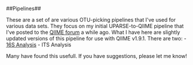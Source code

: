 ##Pipelines##

These are a set of are various OTU-picking pipelines that I've used for various data sets. They focus on my initial UPARSE-to-QIIME pipeline that I've posted to the [QIIME forum](https://groups.google.com/d/msg/qiime-forum/zqmvpnZe26g/ksFmMwDHPi8J) a while ago. What I have here are slightly updated versions of this pipeline for use with QIIME v1.9.1. There are two: 
    - [16S Analysis](https://github.com/mikerobeson/Misc_Code/blob/master/Pipelines/uparse-to-qiime-rDNA.md)
    - ITS Analysis
 
Many have found this usefull. If you have suggestions, please let me know!
